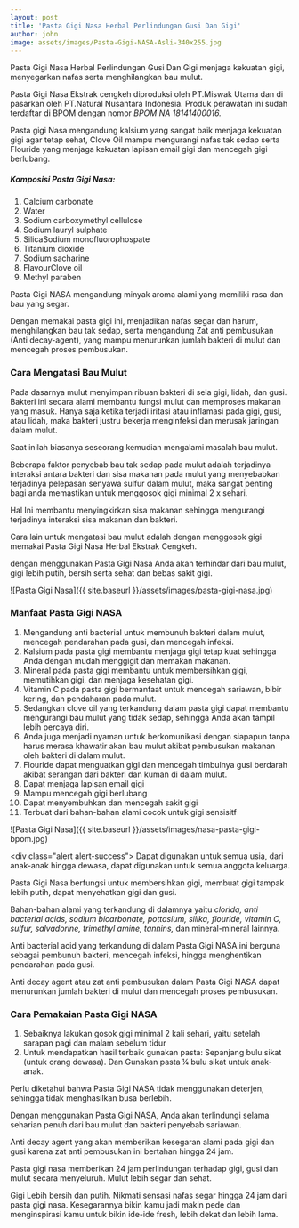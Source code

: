 ```yaml
---
layout: post
title: 'Pasta Gigi Nasa Herbal Perlindungan Gusi Dan Gigi'
author: john
image: assets/images/Pasta-Gigi-NASA-Asli-340x255.jpg
---
```

Pasta Gigi Nasa Herbal Perlindungan Gusi Dan Gigi menjaga kekuatan gigi, menyegarkan nafas serta menghilangkan bau mulut.

Pasta Gigi Nasa Ekstrak cengkeh diproduksi oleh PT.Miswak Utama dan di pasarkan oleh PT.Natural Nusantara Indonesia. Produk perawatan ini sudah terdaftar di BPOM dengan nomor *BPOM NA 18141400016.*

Pasta gigi Nasa mengandung kalsium yang sangat baik menjaga kekuatan gigi agar tetap sehat, Clove Oil mampu mengurangi nafas tak sedap serta Flouride yang menjaga kekuatan lapisan email gigi dan mencegah gigi berlubang.

##### Komposisi Pasta Gigi Nasa:

1. Calcium carbonate
2. Water
3. Sodium carboxymethyl cellulose
4. Sodium lauryl sulphate
5. SilicaSodium monofluorophospate
6. Titanium dioxide
7. Sodium sacharine
8. FlavourClove oil
9. Methyl paraben

Pasta Gigi NASA mengandung
minyak aroma alami yang memiliki rasa dan bau yang segar.

Dengan memakai pasta gigi ini, menjadikan nafas segar dan harum, menghilangkan bau tak sedap, serta mengandung Zat anti pembusukan (Anti decay-agent), yang mampu menurunkan jumlah bakteri di mulut dan mencegah proses pembusukan.

### Cara Mengatasi Bau Mulut

Pada dasarnya mulut menyimpan ribuan bakteri di sela gigi, lidah, dan gusi. Bakteri ini secara alami membantu fungsi mulut dan memproses makanan yang masuk. Hanya saja ketika terjadi iritasi atau inflamasi pada gigi, gusi, atau lidah, maka bakteri justru bekerja menginfeksi dan merusak jaringan dalam mulut.

Saat inilah biasanya seseorang kemudian mengalami masalah bau mulut.

Beberapa faktor penyebab bau tak sedap pada mulut adalah terjadinya interaksi antara bakteri dan sisa makanan pada mulut yang menyebabkan terjadinya pelepasan senyawa sulfur dalam mulut, maka sangat penting bagi anda memastikan untuk menggosok gigi minimal 2 x sehari.

Hal Ini membantu menyingkirkan sisa makanan sehingga mengurangi terjadinya interaksi sisa makanan dan bakteri.

Cara lain untuk mengatasi bau mulut adalah dengan menggosok gigi memakai Pasta Gigi Nasa Herbal Ekstrak Cengkeh.

dengan menggunakan Pasta Gigi Nasa Anda akan terhindar dari bau mulut, gigi lebih putih, bersih serta sehat dan bebas sakit gigi.

![Pasta Gigi Nasa]({{ site.baseurl }}/assets/images/pasta-gigi-nasa.jpg)

### Manfaat Pasta Gigi NASA

1. Mengandung anti bacterial untuk membunuh bakteri dalam mulut, mencegah pendarahan pada gusi, dan mencegah infeksi.
2. Kalsium pada pasta gigi membantu menjaga gigi tetap kuat sehingga Anda dengan mudah menggigit dan memakan makanan.
3. Mineral pada pasta gigi membantu untuk membersihkan gigi, memutihkan gigi, dan menjaga kesehatan gigi.
4. Vitamin C pada pasta gigi bermanfaat untuk mencegah sariawan, bibir kering, dan pendaharan pada mulut.
5. Sedangkan clove oil yang terkandung dalam pasta gigi dapat membantu mengurangi bau mulut yang tidak sedap, sehingga Anda akan tampil lebih percaya diri.
6. Anda juga menjadi nyaman untuk berkomunikasi dengan siapapun tanpa harus merasa khawatir akan bau mulut akibat pembusukan makanan oleh bakteri di dalam mulut.
7. Flouride dapat menguatkan gigi dan mencegah timbulnya gusi berdarah akibat serangan dari bakteri dan kuman di dalam mulut.
8. Dapat menjaga lapisan email gigi
9. Mampu mencegah gigi berlubang
10. Dapat menyembuhkan dan mencegah sakit gigi
11. Terbuat dari bahan-bahan alami cocok untuk gigi sensisitf

![Pasta Gigi Nasa]({{ site.baseurl }}/assets/images/nasa-pasta-gigi-bpom.jpg)

<div class="alert alert-success"> Dapat digunakan untuk semua usia, dari anak-anak hingga dewasa, dapat digunakan untuk semua anggota keluarga. </div>

Pasta Gigi Nasa berfungsi untuk membersihkan gigi, membuat gigi tampak lebih putih, dapat menyehatkan gigi dan gusi.

Bahan-bahan alami yang terkandung di dalamnya yaitu *clorida, anti bacterial acids, sodium bicarbonate, pottasium, silika, flouride, vitamin C, sulfur, salvadorine, trimethyl amine, tannins,* dan mineral-mineral lainnya.

Anti bacterial acid yang terkandung di dalam Pasta Gigi NASA ini berguna sebagai pembunuh bakteri, mencegah infeksi, hingga menghentikan pendarahan pada gusi.

Anti decay agent atau zat anti pembusukan dalam Pasta Gigi NASA dapat menurunkan jumlah bakteri di mulut dan mencegah proses pembusukan.

### Cara Pemakaian Pasta Gigi NASA

1. Sebaiknya lakukan gosok gigi minimal 2 kali sehari, yaitu setelah sarapan pagi dan malam sebelum tidur
2. Untuk mendapatkan hasil terbaik gunakan pasta: Sepanjang bulu sikat (untuk orang dewasa). Dan Gunakan pasta ¼ bulu sikat untuk anak-anak.

Perlu diketahui bahwa Pasta Gigi NASA tidak menggunakan deterjen, sehingga tidak menghasilkan busa berlebih.

Dengan menggunakan Pasta Gigi NASA, Anda akan terlindungi selama seharian penuh dari bau mulut dan bakteri penyebab sariawan.

Anti decay agent yang akan memberikan kesegaran alami pada gigi dan gusi karena zat anti pembusukan ini bertahan hingga 24 jam.

Pasta gigi nasa memberikan 24 jam perlindungan terhadap gigi, gusi dan mulut secara menyeluruh. Mulut lebih segar dan sehat.

Gigi Lebih bersih dan putih. Nikmati sensasi nafas segar hingga 24 jam dari pasta gigi nasa. Kesegarannya bikin kamu jadi makin pede dan menginspirasi kamu untuk bikin ide-ide fresh, lebih dekat dan lebih lama.
